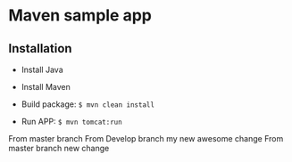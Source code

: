 # Maven sample app

## Installation

- Install Java
- Install Maven

- Build package: `$ mvn clean install`

- Run APP: `$ mvn tomcat:run`
  

From master branch
From Develop branch
my new awesome change From master branch
new change
